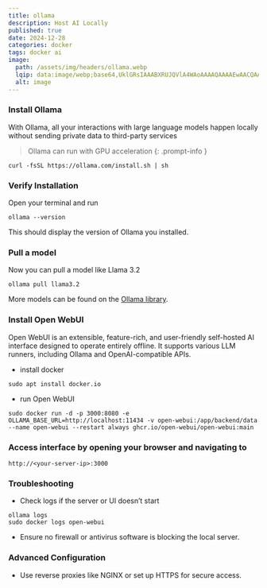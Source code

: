 ```yaml
---
title: ollama
description: Host AI Locally
published: true
date: 2024-12-28
categories: docker
tags: docker ai
image:
  path: /assets/img/headers/ollama.webp
  lqip: data:image/webp;base64,UklGRsIAAABXRUJQVlA4WAoAAAAQAAAAEwAACQAAQUxQSHUAAAABcBwAgNmc4tq29bL7tG17/w2iESJiAoAkghABxdl0OqsIr4/HNZYFEYj8v99/CDG0VH5QGo3m0+mgPKphMdL/3zrzXHPQ7mxGvBg/2N4Gu1xt3xhN5m5aRD/brc+veHT+XM9XcSICzWGbz6HTGP1OjxkBtQEAVlA4ICYAAACwAgCdASoUAAoAPpE6l0eloyIhMAgAsBIJaQAAeyAA/vjPeMAAAA==
  alt: image
---
```

### Install Ollama
With Ollama, all your interactions with large language models happen locally without sending private data to third-party services
> Ollama can run with GPU acceleration
{: .prompt-info }
```shell
curl -fsSL https://ollama.com/install.sh | sh
```
### Verify Installation

Open your terminal and run
```shell
ollama --version
```
This should display the version of Ollama you installed.
### Pull a model
Now you can pull a model like Llama 3.2
```shell
ollama pull llama3.2
```
More models can be found on the [Ollama library](https://ollama.com/library).
### Install Open WebUI
Open WebUI is an extensible, feature-rich, and user-friendly self-hosted AI interface designed to operate entirely offline. It supports various LLM runners, including Ollama and OpenAI-compatible APIs.
 - install docker
 ```shell
 sudo apt install docker.io
 ```
 - run Open WebUI
```shell
sudo docker run -d -p 3000:8080 -e OLLAMA_BASE_URL=http://localhost:11434 -v open-webui:/app/backend/data --name open-webui --restart always ghcr.io/open-webui/open-webui:main
```

### Access interface by opening your browser and navigating to
```text
http://<your-server-ip>:3000
```

### Troubleshooting

- Check logs if the server or UI doesn’t start

```shell
ollama logs
sudo docker logs open-webui
```
- Ensure no firewall or antivirus software is blocking the local server.

### Advanced Configuration
- Use reverse proxies like NGINX or set up HTTPS for secure access.